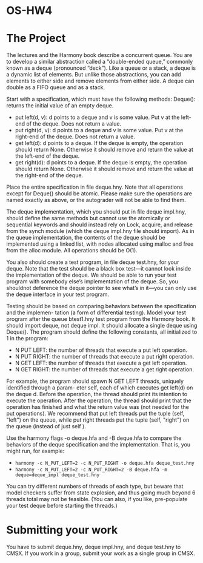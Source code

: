 # OS-HW4

# The Project
The lectures and the Harmony book describe a concurrent queue. You are to develop a similar abstraction called a “double-ended queue,” commonly known as a deque (pronounced “deck”). Like a queue or a stack, a deque is a dynamic list of elements. But unlike those abstractions, you can add elements to either side and remove elements from either side. A deque can double as a FIFO queue and as a stack.

Start with a specification, which must have the following methods: Deque(): returns the initial value of an empty deque.
- put left(d, v): d points to a deque and v is some value. Put v at the left-end of the deque. Does not return a value.
- put right(d, v): d points to a deque and v is some value. Put v at the right-end of the deque. Does not return a value.
- get left(d): d points to a deque. If the deque is empty, the operation should return None. Otherwise it should remove and return the value at the left-end of the deque.
- get right(d): d points to a deque. If the deque is empty, the operation should return None. Otherwise it should remove and return the value at the right-end of the deque.

Place the entire specification in file deque.hny. Note that all operations except for Deque() should be atomic. Please make sure the operations are named exactly as above, or the autograder will not be able to find them.

The deque implementation, which you should put in file deque impl.hny, should define the same methods but cannot use the atomically or sequential keywords and should instead rely on Lock, acquire, and release from the synch module (which the deque impl.hny file should import). As in the queue implementation, the contents of the deque should be implemented using a linked list, with nodes allocated using malloc and free from the alloc module. All operations should be O(1).

You also should create a test program, in file deque test.hny, for your deque. Note that the test should be a black box test—it cannot look inside the implementation of the deque. We should be able to run your test program with somebody else’s implementation of the deque. So, you shouldnot deference the deque pointer to see what’s in it—you can only use the deque interface in your test program.

Testing should be based on comparing behaviors between the specification and the implemen- tation (a form of differential testing). Model your test program after the queue btest1.hny test program from the Harmony book. It should import deque, not deque impl. It should allocate a single deque using Deque(). The program should define the following constants, all initialized to 1 in the program:
- N PUT LEFT: the number of threads that execute a put left operation.
- N PUT RIGHT: the number of threads that execute a put right operation.
- N GET LEFT: the number of threads that execute a get left operation.
- N GET RIGHT: the number of threads that execute a get right operation.

For example, the program should spawn N GET LEFT threads, uniquely identified through a param- eter self, each of which executes get left(d) on the deque d. Before the operation, the thread should print its intention to execute the operation. After the operation, the thread should print that the operation has finished and what the return value was (not needed for the put operations). We recommend that put left threads put the tuple (self, "left") on the queue, while put right threads put the tuple (self, "right") on the queue (instead of just self ).

Use the harmony flags -o deque.hfa and -B deque.hfa to compare the behaviors of the deque specification and the implementation. That is, you might run, for example:
- `harmony -c N_PUT_LEFT=2 -c N_PUT_RIGHT -o deque.hfa deque_test.hny`
- `harmony -c N_PUT_LEFT=2 -c N_PUT_RIGHT=2 -B deque.hfa -m deque=deque_impl deque_test.hny`
  
You can try different numbers of threads of each type, but beware that model checkers suffer from state explosion, and thus going much beyond 6 threads total may not be feasible. (You can also, if you like, pre-populate your test deque before starting the threads.)

# Submitting your work
You have to submit deque.hny, deque impl.hny, and deque test.hny to CMSX. If you work in a group, submit your work as a single group in CMSX.
